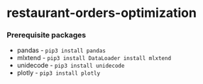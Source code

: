 # restaurant-orders-optimization

### Prerequisite packages
* pandas - 
`pip3 install pandas`
* mlxtend - 
`pip3 install DataLoader install mlxtend`
* unidecode - 
`pip3 install unidecode`
* plotly - 
`pip3 install plotly` 
